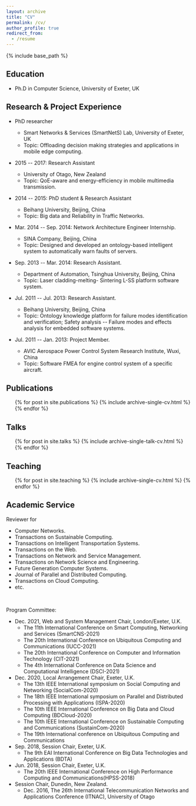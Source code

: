 ```yaml
---
layout: archive
title: "CV"
permalink: /cv/
author_profile: true
redirect_from:
  - /resume
---
```


{% include base_path %}

## Education
* Ph.D in Computer Science, University of Exeter, UK

## Research & Project Experience

* PhD researcher
  * Smart Networks & Services (SmartNetS) Lab, University of Exeter, UK
  * Topic: Offloading decision making strategies and applications in mobile edge computing.

* 2015 -- 2017: Research Assistant
  * University of Otago, New Zealand
  * Topic: QoE-aware and energy-efficiency in mobile multimedia transmission.

* 2014 -- 2015: PhD student & Research Assistant
  * Beihang University, Beijing, China
  * Topic: Big data and Reliability in Traffic Networks. 

* Mar. 2014 -- Sep. 2014: Network Architecture Engineer Internship.
  * SINA Company, Beijing, China
  * Topic: Designed and developed an ontology-based intelligent system to automatically warn faults of servers.
 
* Sep. 2013 -- Mar. 2014: Research Assistant.
  * Department of Automation, Tsinghua University, Beijing, China
  * Topic: Laser cladding-melting- Sintering L-SS platform software system.

* Jul. 2011 -- Jul. 2013: Research Assistant.
  * Beihang University, Beijing, China
  * Topic: Ontology knowledge platform for failure modes identification and verification; Safety analysis --  Failure modes and effects analysis for embedded software systems.

* Jul. 2011 -- Jan. 2013: Project Member.
  * AVIC Aerospace Power Control System Research Institute, Wuxi, China
  * Topic: Software FMEA for engine control system of a specific aircraft.
  

  
<!--Skills
======
* Skill 1
* Skill 2
  * Sub-skill 2.1
  * Sub-skill 2.2
  * Sub-skill 2.3
* Skill 3-->

## Publications

  <ul>{% for post in site.publications %}
    {% include archive-single-cv.html %}
  {% endfor %}</ul>
  
## Talks

  <ul>{% for post in site.talks %}
    {% include archive-single-talk-cv.html %}
  {% endfor %}</ul>
  
## Teaching

  <ul>{% for post in site.teaching %}
    {% include archive-single-cv.html %}
  {% endfor %}</ul>
  
## Academic Service

Reviewer for
* Computer Networks.
* Transactions on Sustainable Computing.
* Transactions on Intelligent Transportation Systems. 
* Transactions on the Web.
* Transactions on Network and Service Management. 
* Transactions on Network Science and Engineering. 
* Future Generation Computer Systems.
* Journal of Parallel and Distributed Computing. 
* Transactions on Cloud Computing.
* etc.
<br />

Program Committee:
* Dec. 2021, Web and System Management Chair, London/Exeter, U.K.
  * The 11th International Conference on Smart Computing, Networking and Services (SmartCNS-2021) 
  * The 20th International Conference on Ubiquitous Computing and Communications (IUCC-2021)
  * The 20th International Conference on Computer and Information Technology (CIT-2021)
  * The 4th International Conference on Data Science and Computational Intelligence (DSCI-2021)
* Dec. 2020, Local Arrangement Chair, Exeter, U.K.
  * The 13th IEEE International symposium on Social Computing and Networking (SocialCom-2020)
  * The 18th IEEE International symposium on Parallel and Distributed Processing with Applications (ISPA-2020)
  * The 10th IEEE International Conference on Big Data and Cloud Computing (BDCloud-2020)
  * The 10th IEEE International Conference on Sustainable Computing and Communications (SustainCom-2020)
  * The 19th International conference on Ubiquitous Computing and Communications
* Sep. 2018, Session Chair, Exeter, U.K.
  * The 9th EAI International Conference on Big Data Technologies and Applications (BDTA)
* Jun. 2018, Session Chair, Exeter, U.K.
  * The 20th IEEE International Conference on High Performance Computing and Communications(HPSS-2018)
* Session Chair, Dunedin, New Zealand.
  * Dec. 2016, The 26th International Telecommunication Networks and Applications Conference (ITNAC), University of Otago